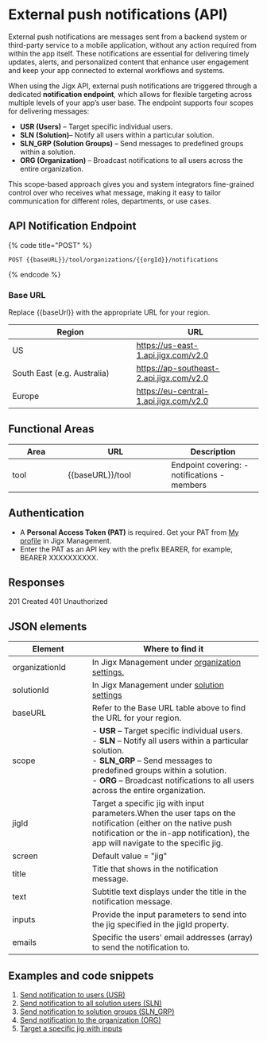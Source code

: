 # External push notifications (API)

External push notifications are messages sent from a backend system or third-party service to a mobile application, without any action required from within the app itself. These notifications are essential for delivering timely updates, alerts, and personalized content that enhance user engagement and keep your app connected to external workflows and systems.

When using the Jigx API, external push notifications are triggered through a dedicated **notification endpoint**, which allows for flexible targeting across multiple levels of your app’s user base. The endpoint supports four scopes for delivering messages:

* **USR (Users)** – Target specific individual users.
* **SLN** **(Solution)**– Notify all users within a particular solution.
* **SLN\_GRP (Solution Groups)** – Send messages to predefined groups within a solution.
* **ORG (Organization)** – Broadcast notifications to all users across the entire organization.

This scope-based approach gives you and system integrators fine-grained control over who receives what message, making it easy to tailor communication for different roles, departments, or use cases.

## API Notification Endpoint&#x20;

{% code title="POST" %}
```none
POST {{baseURL}}/tool/organizations/{{orgId}}/notifications
```
{% endcode %}

### Base URL

Replace \{{baseUrl\}} with the appropriate URL for your region.

<table><thead><tr><th width="233.80859375">Region</th><th>URL</th></tr></thead><tbody><tr><td>US</td><td><a href="https://us-east-1.api.jigx.com/v2.0">https://us-east-1.api.jigx.com/v2.0</a></td></tr><tr><td>South East (e.g. Australia)</td><td><a href="https://ap-southeast-2.api.jigx.com/v2.0">https://ap-southeast-2.api.jigx.com/v2.0</a></td></tr><tr><td>Europe</td><td><a href="https://eu-central-1.api.jigx.com/v2.0">https://eu-central-1.api.jigx.com/v2.0</a></td></tr></tbody></table>

## Functional Areas

<table><thead><tr><th width="95.8984375">Area</th><th width="192.15625">URL</th><th>Description</th></tr></thead><tbody><tr><td>tool</td><td>{{baseURL}}/tool</td><td>Endpoint covering: - notifications - members</td></tr></tbody></table>

## Authentication

* A **Personal Access Token (PAT)** is required. Get your PAT from [My profile](https://docs.jigx.com/my-profile#ZKZwc) in Jigx Management.
* Enter the PAT as an API key with the prefix BEARER, for example, BEARER XXXXXXXXXX.

## Responses

201 Created 401 Unauthorized

## JSON elements

<table><thead><tr><th width="144.7734375">Element</th><th>Where to find it</th></tr></thead><tbody><tr><td>organizationId</td><td>In Jigx Management under <a href="https://docs.jigx.com/organization-settings">organization settings.</a></td></tr><tr><td>solutionId</td><td>In Jigx Management under <a href="https://docs.jigx.com/solution-details">solution settings</a></td></tr><tr><td>baseURL</td><td>Refer to the Base URL table above to find the URL for your region.</td></tr><tr><td>scope</td><td>- <strong>USR</strong> – Target specific individual users. <br>- <strong>SLN</strong> – Notify all users within a particular solution. <br>- <strong>SLN_GRP</strong> – Send messages to predefined groups within a solution. <br>- <strong>ORG</strong> – Broadcast notifications to all users across the entire organization.</td></tr><tr><td>jigId</td><td>Target a specific jig with input parameters.When the user taps on the notification (either on the native push notification or the in-app notification), the app will navigate to the specific jig.</td></tr><tr><td>screen</td><td>Default value = "jig"</td></tr><tr><td>title</td><td>Title that shows in the notification message.</td></tr><tr><td>text</td><td>Subtitle text displays under the title in the notification message.</td></tr><tr><td>inputs</td><td>Provide the input parameters to send into the jig specified in the jigId property.</td></tr><tr><td>emails</td><td>Specific the users' email addresses (array) to send the notification to.</td></tr></tbody></table>

## Examples and code snippets

1. [Send notification to users (USR)](<External push notifications _API_/Send notification to users _USR_.md>)
2. [Send notification to all solution users (SLN)](<External push notifications _API_/Send notification to all solution users _SLN_.md>)
3. [Send notification to solution groups (SLN\_GRP)](<External push notifications _API_/Send notification to solution groups _SLN_GRP_.md>)
4. [Send notification to the organization (ORG)](<External push notifications _API_/Send notification to the organization _ORG_.md>)
5. [Target a specific jig with inputs](<External push notifications _API_/Target a specific jig with inputs.md>)
